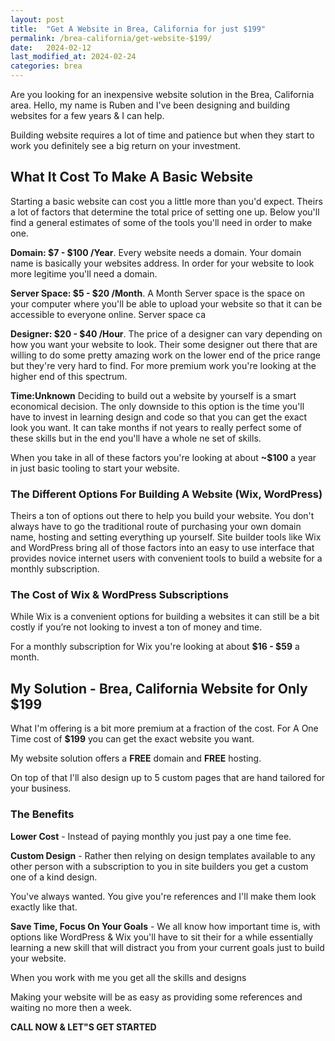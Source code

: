 ```yaml
---
layout: post
title:  "Get A Website in Brea, California for just $199"
permalink: /brea-california/get-website-$199/
date:   2024-02-12
last_modified_at: 2024-02-24
categories: brea
---
```


Are you looking for an inexpensive website solution in the Brea, California area. Hello, my name is Ruben and I've been designing and building websites for a few years & I can help.

Building website requires a lot of time and patience but when they start to work you definitely see a big return on your investment. 

## What It Cost To Make A Basic Website
Starting a basic website can cost you a little more than you'd expect. Theirs a lot of factors that determine the total price of setting one up. Below you'll find a general estimates of some of the tools you'll need in order to make one.

**Domain: $7 - $100 /Year**. Every website needs a domain. Your domain name is basically your websites address. In order for your website to look more legitime you'll need a domain.

**Server Space: $5 - $20 /Month**. A Month Server space is the space on your computer where you'll be able to upload your website so that it can be accessible to everyone online. Server space ca

**Designer: $20 - $40 /Hour**. The price of a designer can vary depending on how you want your website to look. Their some designer out there that are willing to do some pretty amazing work on the lower end of the price range but they're very hard to find. For more premium work you're looking at the higher end of this spectrum.

**Time:Unknown** Deciding to build out a website by yourself is a smart economical decision. The only downside to this option is the time you'll have to invest in learning design and code so that you can get the exact look you want. It can take months if not years to really perfect some of these skills but in the end you'll have a whole ne set of skills. 

When you take in all of these factors you're looking at about **~$100** a year in just basic tooling to start your website. 

### The Different Options For Building A Website (Wix, WordPress)

Theirs a ton of options out there to help you build your website. You don't always have to go the traditional route of purchasing your own domain name, hosting and setting everything up yourself. Site builder tools like Wix and WordPress bring all of those factors into an easy to use interface that provides novice internet users with convenient tools to build a website for a monthly subscription.    

### The Cost of Wix & WordPress Subscriptions

While Wix is a convenient options for building a websites it can still be a bit costly if you’re not looking to invest a ton of money and time.


For a monthly subscription for Wix you're looking at about
**$16 - $59** a month.

## My Solution - Brea, California Website for Only $199
What I'm offering is a bit more premium at a fraction of the cost. For A One Time cost of **$199** you can get the exact website you want.

My website solution offers a **FREE** domain and **FREE** hosting. 

On top of that I'll also design up to 5 custom pages that are hand tailored for your business.

### The Benefits

**Lower Cost** - 
Instead of paying monthly you just pay a one time fee.

**Custom Design** - 
Rather then relying on design templates available to any other person with a subscription to you in site builders you get a custom one of a kind design.  

You've always wanted. You give you're references and I'll make them look exactly like that.

**Save Time, Focus On Your Goals** - 
We all know how important time is, with options like WordPress & Wix you'll have to sit their for a while essentially learning a new skill that will distract you from your current goals just to build your website.    

When you work with me you get all the skills and designs 

Making your website will be as easy as providing some references and waiting no more then a week. 

**CALL NOW & LET"S GET STARTED**


